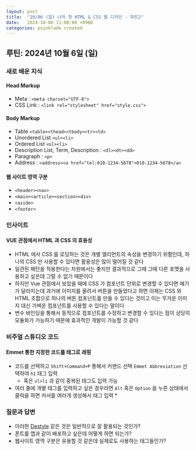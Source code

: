 ```yaml
---
layout: post
title:  "10/06 (일) 나의 첫 HTML & CSS 웹 디자인 - 파트2"
date:   2024-10-06 11:00:00 +0900
categories: psyoblade created
---
```


## 루틴: 2024년 10월 6일 (일)

>     

### 새로 배운 지식

#### Head Markup

* Meta : `<meta charset="UTF-8">`
* CSS Link : `<link rel="stylesheet" href="style.css">`

#### Body Markup

* Table `<table><thead><tbody><tr><td>`
* Unordered List `<ul><li>`
* Ordered List `<ol><li>`
* Description List, Term, Description : `<dl><dt><dd>`
* Paragraph : `<p>`
* Address : `<address><a href="tel:010-1234-5678">010-1234-5678</a>`

#### 웹 사이트 영역 구분

* `<header><nav>`
* `<main><article><section><div>`
* `<aside>`
* `<footer>`



### 인사이트

#### VUE 관점에서 HTML 과 CSS 의 효용성

* HTML 에서 CSS 를 로딩하는 것은 개별 엘리먼트의 속성을 변경하기 위함인데, 하나의 CSS 만 사용할 수 있다면 활용성은 많이 떨어질 것 같다
* 일관된 패턴을 적용한다는 차원에서는 좋지만 결과적으로 그때 그때 다른 포맷을 사용하고 싶은데 그럴 수 없기 때문이다
* 하지만 Vue 관점에서 보았을 때에 CSS 가 컴포넌트 단위로 변경할 수 있다면 얘기가 달라지는데 과거에 이미지를 올려서 버튼을 만들었다고 하면 이제는 CSS 와 HTML 조합으로 하나의 버튼 컴포넌트를 만들 수 있다는 것이고 이는 무거운 이미지 대신 가벼운 컴포넌트를 사용할 수 있다는 말이다
* 변수 바인딩을 통해서 동적으로 컴포넌트를 수정하고 변경할 수 있다는 점이 상당히 모듈화가 가능하기 때문에 효과적인 개발이 가능할 것 같다



### 비주얼 스튜디오 코드

#### Emmet 통한 지정한 코드를 태그로 래핑

* 코드를 선택하고 `Shift+Command+P` 통해서 커맨드 선택 `Emmet Abbreviation` 선택하여 `h1` 태그 입력
  * 혹은 `ul>li` 과 같이 중복된 태그도 입력 가능
* 여러 줄에 개별 태그를 입력하고 싶은 경우라면 `Alt` 혹은 `Option` 을 누른 상태에서 클릭을 하면 커서를 여러개 생성해서 태그 입력
  * 

### 질문과 답변

* 이러한 [Destyle](https://github.com/nicolas-cusan/destyle.css) 같은 것은 일반적으로 잘 활용되는 것인가?
* 폰트를 앱과 같이 배포하고 싶은데 어떻게 하면 되는가?
* 웹사이트 영역 구분은 유용할 것 같은데 실제로도 사용하는 태그들인가?